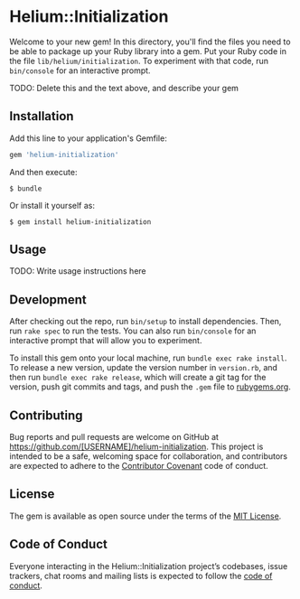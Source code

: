 # Helium::Initialization

Welcome to your new gem! In this directory, you'll find the files you need to be able to package up your Ruby library into a gem. Put your Ruby code in the file `lib/helium/initialization`. To experiment with that code, run `bin/console` for an interactive prompt.

TODO: Delete this and the text above, and describe your gem

## Installation

Add this line to your application's Gemfile:

```ruby
gem 'helium-initialization'
```

And then execute:

    $ bundle

Or install it yourself as:

    $ gem install helium-initialization

## Usage

TODO: Write usage instructions here

## Development

After checking out the repo, run `bin/setup` to install dependencies. Then, run `rake spec` to run the tests. You can also run `bin/console` for an interactive prompt that will allow you to experiment.

To install this gem onto your local machine, run `bundle exec rake install`. To release a new version, update the version number in `version.rb`, and then run `bundle exec rake release`, which will create a git tag for the version, push git commits and tags, and push the `.gem` file to [rubygems.org](https://rubygems.org).

## Contributing

Bug reports and pull requests are welcome on GitHub at https://github.com/[USERNAME]/helium-initialization. This project is intended to be a safe, welcoming space for collaboration, and contributors are expected to adhere to the [Contributor Covenant](http://contributor-covenant.org) code of conduct.

## License

The gem is available as open source under the terms of the [MIT License](https://opensource.org/licenses/MIT).

## Code of Conduct

Everyone interacting in the Helium::Initialization project’s codebases, issue trackers, chat rooms and mailing lists is expected to follow the [code of conduct](https://github.com/[USERNAME]/helium-initialization/blob/master/CODE_OF_CONDUCT.md).
